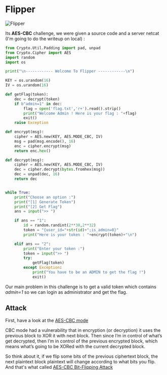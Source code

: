 # Flipper
![Flipper](https://user-images.githubusercontent.com/62826765/100810414-c3a33c80-3438-11eb-89fd-dcf7e12faeb8.png)

Its **AES-CBC** challenge, we were given a source code and a server netcat (I'm going to do the writeup on local) :
```python
from Crypto.Util.Padding import pad, unpad
from Crypto.Cipher import AES
import random
import os

print("\n------------ Welcome To Flipper ------------\n")

KEY = os.urandom(16)
IV = os.urandom(16)

def getFlag(token):
    dec = decrypt(token)
    if b"admin=1" in dec:
        flag = open('flag.txt','r+').read().strip()
        print("Welcome Admin ! Here is your flag : "+flag)
        exit()
    raise Exception

def encrypt(msg):
    cipher = AES.new(KEY, AES.MODE_CBC, IV)
    msg = pad(msg.encode(), 16)
    enc = cipher.encrypt(msg)
    return enc.hex()

def decrypt(msg):
    cipher = AES.new(KEY, AES.MODE_CBC, IV)
    dec = cipher.decrypt(bytes.fromhex(msg))
    dec = unpad(dec, 16)
    return dec


while True:
    print("Choose an option :")
    print("[1] Generate Token")
    print("[2] Get Flag")
    ans = input(">> ")

    if ans == "1":
        id = random.randint(2**30,2**32)
        token = "{user_id="+str(id)+";is_admin=0}"
        print("Here is your token : "+encrypt(token)+"\n")

    elif ans == "2":
        print("Enter your token :")
        token = input(">> ")
        try:
            getFlag(token)
        except Exception:
            print("You have to be an ADMIN to get the flag !")
            exit()
```
Our main problem in this challenge is to get a valid token which contains *admin=1* so we can login as administrator and get the flag.


## Attack
First, have a look at the [AES-CBC mode](https://en.wikipedia.org/wiki/Block_cipher_mode_of_operation#Cipher_block_chaining_(CBC))

CBC mode had a vulnerability that in encryption (or decryption) it uses the previous block to XOR it with next block. Then since I’m in control of what’s get decrypted, then I’m in control of the previous encrypted block, which means what’s going to be XORed with the current decrypted block.

So think about it, if we flip some bits of the previous ciphertext block, the next plaintext block plaintext will change according to what bits you flip. And that's what called [AES-CBC Bit-Flipping Attack]()
